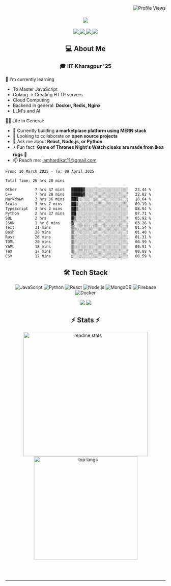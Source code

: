 <img align="right" src="https://komarev.com/ghpvc/?username=hs094&color=blue" alt="Profile Views" />

<h1 align="center">
  <img src="https://readme-typing-svg.herokuapp.com?font=Righteous&size=35&duration=4000&color=2AA889&center=true&vCenter=true&width=500&lines=Hi+There!+👋;I'm+Hardik+Soni+💻;" />
</h1>
<div align="center"> 
  <a href="mailto:iamhardikat11@gmail.com">
    <img src="https://img.shields.io/badge/Gmail-333333?style=for-the-badge&logo=gmail&logoColor=red" />
  </a>
  <a href="https://www.linkedin.com/in/hardik-soni-498271141/" target="_blank">
    <img src="https://img.shields.io/badge/LinkedIn-0077B5?style=for-the-badge&logo=linkedin&logoColor=white" target="_blank" />
  </a>
  <a href="https://hs094-portfolio.netlify.app/" target="_blank">
     <img src="https://img.shields.io/badge/Portfolio-FF5722?style=for-the-badge&logo=todoist&logoColor=white" target="_blank" /> 
  </a>
  <a href="https://www.instagram.com/hardik.s.094/" target="_blank"> 
    <img src="https://img.shields.io/badge/Instagram-E4405F?style=for-the-badge&logo=instagram&logoColor=white)" target="_blank" />
  </a>
</div>

<h2 align="center"> 💻 About Me</h2>
<h3 align="center">🎓 IIT Kharagpur '25</h3>

🌱 I'm currently learning
- To Master JavaScript
- Golang -> Creating HTTP servers
- Cloud Computing
- Backend in general: **Docker, Redis, Nginx**
- LLM's and AI

👍🏻 Life in General:
- 🔭 Currently building **a marketplace platform using MERN stack**
- 👯 Looking to collaborate on **open source projects**
- 💬 Ask me about **React, Node.js, or Python**
- ⚡ Fun fact: **Game of Thrones Night's Watch cloaks are made from Ikea rugs** 🧥
- 📫 Reach me: [iamhardikat11@gmail.com](mailto:iamhardikat11@gmail.com)

<!--START_SECTION:waka-->

```txt
From: 10 March 2025 - To: 09 April 2025

Total Time: 26 hrs 20 mins

Other        7 hrs 37 mins   █████▓░░░░░░░░░░░░░░░░░░░   22.44 %
C++          7 hrs 28 mins   █████▓░░░░░░░░░░░░░░░░░░░   22.02 %
Markdown     3 hrs 36 mins   ██▓░░░░░░░░░░░░░░░░░░░░░░   10.64 %
Scala        3 hrs 7 mins    ██▒░░░░░░░░░░░░░░░░░░░░░░   09.19 %
TypeScript   3 hrs 2 mins    ██▒░░░░░░░░░░░░░░░░░░░░░░   08.94 %
Python       2 hrs 37 mins   ██░░░░░░░░░░░░░░░░░░░░░░░   07.71 %
SQL          2 hrs           █▒░░░░░░░░░░░░░░░░░░░░░░░   05.92 %
JSON         1 hr 6 mins     ▓░░░░░░░░░░░░░░░░░░░░░░░░   03.26 %
Text         31 mins         ▒░░░░░░░░░░░░░░░░░░░░░░░░   01.54 %
Bash         28 mins         ▒░░░░░░░░░░░░░░░░░░░░░░░░   01.40 %
Rust         26 mins         ▒░░░░░░░░░░░░░░░░░░░░░░░░   01.31 %
TOML         20 mins         ▒░░░░░░░░░░░░░░░░░░░░░░░░   00.99 %
YAML         18 mins         ▒░░░░░░░░░░░░░░░░░░░░░░░░   00.91 %
TeX          17 mins         ▒░░░░░░░░░░░░░░░░░░░░░░░░   00.88 %
CSV          12 mins         ░░░░░░░░░░░░░░░░░░░░░░░░░   00.59 %
```

<!--END_SECTION:waka-->

<h2 align="center">🛠 Tech Stack</h2> 

<div align="center">
  
  ![JavaScript](https://img.shields.io/badge/-JavaScript-F7DF1E?style=flat-square&logo=javascript&logoColor=black)
  ![Python](https://img.shields.io/badge/-Python-3776AB?style=flat-square&logo=python&logoColor=white)
  ![React](https://img.shields.io/badge/-React-61DAFB?style=flat-square&logo=react&logoColor=black)
  ![Node.js](https://img.shields.io/badge/-Node.js-339933?style=flat-square&logo=node.js&logoColor=white)
  ![MongoDB](https://img.shields.io/badge/-MongoDB-47A248?style=flat-square&logo=mongodb&logoColor=white)
  ![Firebase](https://img.shields.io/badge/-Firebase-FFCA28?style=flat-square&logo=firebase&logoColor=black)
  ![Docker](https://img.shields.io/badge/-Docker-2496ED?style=flat-square&logo=docker&logoColor=white)
  
  <img src="https://skillicons.dev/icons?i=react,bootstrap,mui,html,css,vscode,github,figma,tailwind,git,r" />
  <img src="https://skillicons.dev/icons?i=nodejs,python,javascript,typescript,express,firebase,mongodb,c,java,nextjs,mysql,flask" /><br>
</div>

<h2 align="center">⚡ Stats ⚡</h2>

<div align="center">
  <img width=390 src="https://github-readme-stats-salesp07.vercel.app/api?username=hs094&count_private=true&show_icons=true&theme=react&rank_icon=github&border_radius=10" alt="readme stats" />
  <br/>
  <img width=325 align="center" src="https://github-readme-stats-salesp07.vercel.app/api/top-langs/?username=hs094&hide=HTML&langs_count=8&layout=compact&theme=react&border_radius=10&size_weight=0.5&count_weight=0.5&exclude_repo=github-readme-stats" alt="top langs" />
</div>
<br>
<br/><br/>
<hr/>
<br/>

